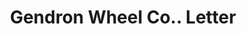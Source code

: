---
doi: 10.7916/D8CN8G18
date_other: '1914'
date_other_textual: '1914'
form: correspondence
genre:
- Letters (correspondence)
name:
- Gendron Wheel Co.
object_in_context_url: https://biggert.cul.columbia.edu/items/view/ave_biggert_01330
subject_hierarchical_geographic:
- Toledo, Ohio, United States
subject_name:
- Gendron Wheel Co.
title: Gendron Wheel Co.. Letter
sort_title: Gendron Wheel Co.. Letter
call_number: ave_biggert_01330
coordinates:
- 41.66555555555556,-83.57527777777777
pid: ave_biggert_01330
identifiers: ave_biggert_01330
thumbnail: https://derivativo-1.library.columbia.edu/iiif/2/ldpd:343283/full/!256,256/0/native.jpg
permalink: /biggert/ave_biggert_01330/
layout: iiif-image-page
---